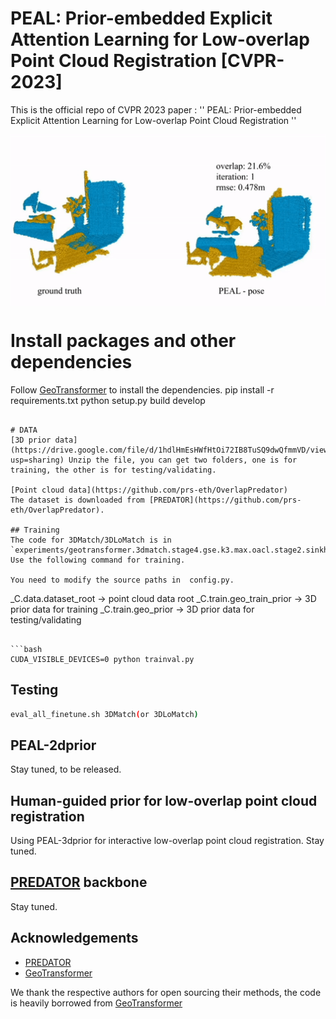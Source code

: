 # PEAL:  Prior-embedded Explicit Attention Learning for Low-overlap Point Cloud Registration [CVPR-2023]
This is the official repo of CVPR 2023 paper :  '' PEAL: Prior-embedded Explicit Attention Learning for Low-overlap Point Cloud Registration ''
<div  align="center">  
<img src="https://github.com/Gardlin/PEAL/blob/main/assets/iter_sample.gif" alt="show" align=center  />
</div>  


# Install packages and other dependencies

Follow [GeoTransformer](https://github.com/qinzheng93/GeoTransformer) to install the dependencies.
pip install -r requirements.txt
python setup.py build develop
```

# DATA 
[3D prior data](https://drive.google.com/file/d/1hdlHmEsHWfHtOi72IB8TuSQ9dwQfmmVD/view?usp=sharing) Unzip the file, you can get two folders, one is for training, the other is for testing/validating.

[Point cloud data](https://github.com/prs-eth/OverlapPredator)
The dataset is downloaded from [PREDATOR](https://github.com/prs-eth/OverlapPredator).

## Training
The code for 3DMatch/3DLoMatch is in `experiments/geotransformer.3dmatch.stage4.gse.k3.max.oacl.stage2.sinkhorn`. Use the following command for training.

You need to modify the source paths in  config.py.
```
_C.data.dataset_root -> point cloud data root
_C.train.geo_train_prior ->  3D prior data for training
_C.train.geo_prior  ->  3D prior data for testing/validating
```

```bash
CUDA_VISIBLE_DEVICES=0 python trainval.py
```

## Testing
```bash
eval_all_finetune.sh 3DMatch(or 3DLoMatch)
```
## PEAL-2dprior
Stay tuned, to be released.

## Human-guided prior for low-overlap point cloud registration
Using PEAL-3dprior for interactive low-overlap point cloud registration. Stay tuned.

## [PREDATOR](https://github.com/prs-eth/OverlapPredator) backbone
Stay tuned.

## Acknowledgements
- [PREDATOR](https://github.com/prs-eth/OverlapPredator)
- [GeoTransformer](https://github.com/qinzheng93/GeoTransformer)

We thank the respective authors for open sourcing their methods, the code is heavily borrowed from [GeoTransformer](https://github.com/qinzheng93/GeoTransformer)
